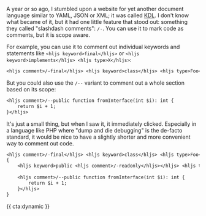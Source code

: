 A year or so ago, I stumbled upon a website for yet another document language similar to YAML, JSON or XML; it was called [KDL](https://kdl.dev/). I don't know what became of it, but it had one little feature that stood out: something they called "slashdash comments": `/-`. You can use it to mark code as comments, but it is scope aware.

For example, you can use it to comment out individual keywords and statements like `<hljs keyword>final</hljs>` or `<hljs keyword>implements</hljs> <hljs type>X</hljs>`:

```txt
<hljs comment>/-final</hljs> <hljs keyword>class</hljs> <hljs type>Foo</hljs> <hljs comment>/-implements Bar</hljs>
```

But you could also use the `/--` variant to comment out a whole section based on its scope:

```txt
<hljs comment>/--public function fromInterface(int $i): int {
    return $i + 1;
}</hljs>
```

It's just a small thing, but when I saw it, it immediately clicked. Especially in a language like PHP where "dump and die debugging" is the de-facto standard, it would be nice to have a slightly shorter and more convenient way to comment out code.

```txt
<hljs comment>/-final</hljs> <hljs keyword>class</hljs> <hljs type>Foo</hljs> <hljs comment>/-implements Bar</hljs>
{
    <hljs keyword>public <hljs comment>/-readonly</hljs></hljs> <hljs type>string</hljs> <hljs prop>$prop</hljs>;
    
    <hljs comment>/--public function fromInterface(int $i): int {
        return $i + 1;
    }</hljs>
}
```

{{ cta:dynamic }}
